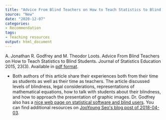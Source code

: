```yaml
---
title: "Advice From Blind Teachers on How to Teach Statistics to Blind Students"
source: "New"
date: "2020-12-07"
categories:
- Recommendation
tags:
- Teaching resources
output: html_document
---
```


A. Jonathan R. Godfrey and M. Theodor Loots. Advice From Blind Teachers on How to Teach Statistics to Blind Students. Journal of Statistics Education 2015, 23(3). Available in [pdf format](http://jse.amstat.org/v23n3/godfrey.pdf).

<!---More--->

+ Both authors of this article share their experiences both from their time as students as well as their time as teachers. The article discussed levels of blindness, legal considerations, representations of mathematical equations, how to talk with students about their blindness, and how to approach the presentation of graphic images. Dr. Godfrey also has a [nice web page on statistical software and blind users](https://r-resources.massey.ac.nz/StatSoftware/). You can find additional resources on [JooYoung Seo's blog post of 2018-04-03](https://jooyoungseo.com/post/initial-post/).
